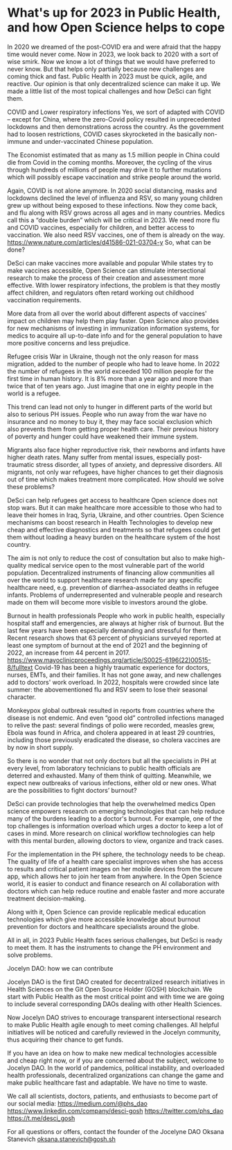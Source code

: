 # What's up for 2023 in Public Health, and how Open Science helps to cope

In 2020 we dreamed of the post-COVID era and were afraid that the happy time would never come. Now in 2023, we look back to 2020 with a sort of wise smirk. Now we know a lot of things that we would have preferred to never know. But that helps only partially because new challenges are coming thick and fast. Public Health in 2023 must be quick, agile, and reactive. Our opinion is that only decentralized science can make it up. We made a little list of the most topical challenges and how DeSci can fight them.

COVID and Lower respiratory infections
Yes, we sort of adapted with COVID – except for China, where the zero-Covid policy resulted in unprecedented lockdowns and then demonstrations across the country. As the government had to loosen restrictions, COVID cases skyrocketed in the basically non-immune and under-vaccinated Chinese population. 

The Economist estimated that as many as 1.5 million people in China could die from Covid in the coming months. Moreover, the cycling of the virus through hundreds of millions of people may drive it to further mutations which will possibly escape vaccination and strike people around the world.

Again, COVID is not alone anymore. In 2020 social distancing, masks and lockdowns declined the level of influenza and RSV, so many young children grew up without being exposed to these infections. Now they come back, and flu along with RSV grows across all ages and in many countries. Medics call this a “double burden” which will be critical in 2023.
We need more flu and COVID vaccines, especially for children, and better access to vaccination. We also need RSV vaccines, one of them is already on the way. 
https://www.nature.com/articles/d41586-021-03704-y
So, what can be done?

DeSci can make vaccines more available and popular
While states try to make vaccines accessible, Open Science can stimulate intersectional research to make the process of their creation and assessment more effective. With lower respiratory infections, the problem is that they mostly affect children, and regulators often retard working out childhood vaccination requirements. 

More data from all over the world about different aspects of vaccines' impact on children may help them play faster. Open Science also provides for new mechanisms of investing in immunization information systems, for medics to acquire all up-to-date info and for the general population to have more positive concerns and less prejudice.

Refugee crisis
War in Ukraine, though not the only reason for mass migration, added to the number of people who had to leave home. In 2022 the number of refugees in the world exceeded 100 million people for the first time in human history. It is 8% more than a year ago and more than twice that of ten years ago. Just imagine that one in eighty people in the world is a refugee. 

This trend can lead not only to hunger in different parts of the world but also to serious PH issues. People who run away from the war have no insurance and no money to buy it, they may face social exclusion which also prevents them from getting proper health care. Their previous history of poverty and hunger could have weakened their immune system. 

Migrants also face higher reproductive risk, their newborns and infants have higher death rates. Many suffer from mental issues, especially post-traumatic stress disorder, all types of anxiety, and depressive disorders. All migrants, not only war refugees, have higher chances to get their diagnosis out of time which makes treatment more complicated. How should we solve these problems?

DeSci can help refugees get access to healthcare
Open science does not stop wars. But it can make healthcare more accessible to those who had to leave their homes in Iraq, Syria, Ukraine, and other countries. Open Science mechanisms can boost research in Health Technologies to develop new cheap and effective diagnostics and treatments so that refugees could get them without loading a heavy burden on the healthcare system of the host country. 

The aim is not only to reduce the cost of consultation but also to make high-quality medical service open to the most vulnerable part of the world population. Decentralized instruments of financing allow communities all over the world to support healthcare research made for any specific healthcare need, e.g. prevention of diarrhea-associated deaths in refugee infants. Problems of underrepresented and vulnerable people and research made on them will become more visible to investors around the globe.

Burnout in health professionals
People who work in public health, especially hospital staff and emergencies, are always at higher risk of burnout. But the last few years have been especially demanding and stressful for them. Recent research shows that 63 percent of physicians surveyed reported at least one symptom of burnout at the end of 2021 and the beginning of 2022, an increase from 44 percent in 2017. https://www.mayoclinicproceedings.org/article/S0025-6196(22)00515-8/fulltext
Covid-19 has been a highly traumatic experience for doctors, nurses, EMTs, and their families. It has not gone away, and new challenges add to doctors' work overload. In 2022, hospitals were crowded since late summer: the abovementioned flu and RSV seem to lose their seasonal character. 

Monkeypox global outbreak resulted in reports from countries where the disease is not endemic. And even “good old” controlled infections managed to relive the past: several findings of polio were recorded, measles grew, Ebola was found in Africa, and cholera appeared in at least 29 countries, including those previously eradicated the disease, so cholera vaccines are by now in short supply.

So there is no wonder that not only doctors but all the specialists in PH at every level, from laboratory technicians to public health officials are deterred and exhausted. Many of them think of quitting. Meanwhile, we expect new outbreaks of various infections, either old or new ones. What are the possibilities to fight doctors’ burnout?

DeSci can provide technologies that help the overwhelmed medics
Open science empowers research on emerging technologies that can help reduce many of the burdens leading to a doctor's burnout. For example, one of the top challenges is information overload which urges a doctor to keep a lot of cases in mind. More research on clinical workflow technologies can help with this mental burden, allowing doctors to view, organize and track cases.

For the implementation in the PH sphere, the technology needs to be cheap. The quality of life of a health care specialist improves when she has access to results and critical patient images on her mobile devices from the secure app, which allows her to join her team from anywhere. In the Open Science world, it is easier to conduct and finance research on AI collaboration with doctors which can help reduce routine and enable faster and more accurate treatment decision-making.

Along with it, Open Science can provide replicable medical education technologies which give more accessible knowledge about burnout prevention for doctors and healthcare specialists around the globe.

All in all, in 2023 Public Health faces serious challenges, but DeSci is ready to meet them. It has the instruments to change the PH environment and solve problems.

Jocelyn DAO: how we can contribute

Jocelyn DAO is the first DAO created for decentralized research initiatives in Health Sciences on the Git Open Source Holder (GOSH) blockchain. We start with Public Health as the most critical point and with time we are going to include several corresponding DAOs dealing with other Health Sciences. 

Now Jocelyn DAO strives to encourage transparent intersectional research to make Public Health agile enough to meet coming challenges. All helpful initiatives will be noticed and carefully reviewed in the Jocelyn community, thus acquiring their chance to get funds. 

If you have an idea on how to make new medical technologies accessible and cheap right now, or if you are concerned about the subject, welcome to Jocelyn DAO. In the world of pandemics, political instability, and overloaded health professionals, decentralized organizations can change the game and make public healthcare fast and adaptable. We have no time to waste.

We call all scientists, doctors, patients, and enthusiasts to become part of our social media:
https://medium.com/@phs_dao
https://www.linkedin.com/company/desci-gosh
https://twitter.com/phs_dao
https://t.me/desci_gosh

For all questions or offers, contact the founder of the Jocelyne DAO Oksana Stanevich oksana.stanevich@gosh.sh


